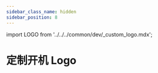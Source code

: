 ```yaml
---
sidebar_class_name: hidden
sidebar_position: 8
---
```


import LOGO from '../../../common/dev/\_custom_logo.mdx';

# 定制开机 Logo

<LOGO uboot_develop="../u-boot" product="Radxa ROCK 3A" rsetup_path="../radxa-os/rsetup#update-bootloader" />
